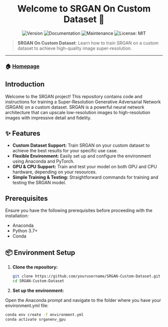 <h1 align="center">Welcome to SRGAN On Custom Dataset 👋</h1>

<p align="center">
  <img alt="Version" src="https://img.shields.io/badge/version-1.0.0-blue.svg" />
  <img alt="Documentation" src="https://img.shields.io/badge/documentation-yes-brightgreen.svg" />
  <img alt="Maintenance" src="https://img.shields.io/badge/Maintained%3F-yes-green.svg" />
  <img alt="License: MIT" src="https://img.shields.io/badge/License-MIT-yellow.svg" />
</p>

> **SRGAN On Custom Dataset**: Learn how to train SRGAN on a custom dataset to achieve high-quality image super-resolution.

---

### 🏠 [Homepage](https://github.com/yourusername/SRGAN-Custom-Dataset)

## Introduction

Welcome to the SRGAN project! This repository contains code and instructions for training a Super-Resolution Generative Adversarial Network (SRGAN) on a custom dataset. SRGAN is a powerful neural network architecture that can upscale low-resolution images to high-resolution images with impressive detail and fidelity.

## ✨ Features

- **Custom Dataset Support:** Train SRGAN on your custom dataset to achieve the best results for your specific use case.
- **Flexible Environment:** Easily set up and configure the environment using Anaconda and PyTorch.
- **GPU & CPU Support:** Train and test your model on both GPU and CPU hardware, depending on your resources.
- **Simple Training & Testing:** Straightforward commands for training and testing the SRGAN model.

## Prerequisites

Ensure you have the following prerequisites before proceeding with the installation:

- Anaconda
- Python 3.7+
- Conda

## 📦 Environment Setup

1. **Clone the repository:**

   ```sh
   git clone https://github.com/yourusername/SRGAN-Custom-Dataset.git
   cd SRGAN-Custom-Dataset

2. **Set up the environment:**

Open the Anaconda prompt and navigate to the folder where you have your environment.yml file:
```sh
conda env create -f environment.yml
conda activate srganenv_gpu



